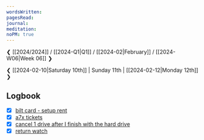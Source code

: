 ```yaml
---
wordsWritten: 
pagesRead: 
journal: 
meditation: 
noPM: true
---
```

❮ [[2024/2024]] / [[2024-Q1|Q1]] / [[2024-02|February]] / [[2024-W06|Week 06]] ❯

❮ [[2024-02-10|Saturday 10th]] | Sunday 11th | [[2024-02-12|Monday 12th]] ❯




## Logbook
- [x] [bilt card - setup rent](things:///show?id=9Xsk9r6HgxkwDJQMpun1tK)
- [x] [a7x tickets](things:///show?id=sojDbRHhaw4UkwViiL6mP)
- [x] [cancel 1 drive after I finish with the hard drive](things:///show?id=MGxEBj6daAwjvUXHyGb6F2)
- [x] [return watch](things:///show?id=LA1nAn7Nvg6NW2VRFa44g3)
